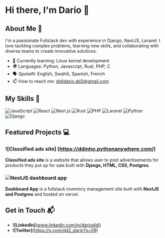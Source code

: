 # Hi there, I'm Dario 👋

## About Me 🚀

I'm a passionate Fullstack dev with experience in Django, NextJS, Laravel. I love tackling complex problems, learning new skills, and collaborating with diverse teams to create innovative solutions.

- 🌱 Currently learning: Linux kernel development
- 🌍 Languages: Python, Javascript, Rust, PHP, C
- 🗣️ SpokeN: English, Swahili, Spanish, French
- 📫 How to reach me: dididario.dd2@gmail.com
<!--
- ⚡ Fun fact: **[a fun fact about yourself]**
- -->

## My Skills 🧠
![JavaScript](https://img.shields.io/badge/JavaScript-323330?style=for-the-badge&logo=javascript&logoColor=F7DF1E)
![React](https://img.shields.io/badge/React_Native-20232A?style=for-the-badge&logo=react&logoColor=61DAFB)
![Next.js](https://img.shields.io/badge/next%20js-000000?style=for-the-badge&logo=nextdotjs&logoColor=white)
![Rust](https://img.shields.io/badge/Rust-000000?style=for-the-badge&logo=rust&logoColor=white)
![PHP](https://img.shields.io/badge/PHP-777BB4?style=for-the-badge&logo=php&logoColor=white)
![Laravel](https://img.shields.io/badge/Laravel-FF2D20?style=for-the-badge&logo=laravel&logoColor=white)
![Python](https://img.shields.io/badge/Python-FFD43B?style=for-the-badge&logo=python&logoColor=blue)
![Django](https://img.shields.io/badge/Django-092E20?style=for-the-badge&logo=django&logoColor=green)

<!--*Replace the above skill badges with your own skills and expertise. To create more badges, use [checkout this repo](https://github.com/alexandresanlim/Badges4-README.md-Profile).*-->

## Featured Projects 💻
### ![Classified ads site] (https://ddinho.pythonanywhere.com/)
  **Classified ads site** is a website that allows user to post advertisements for products they put up for sale built with **Django, HTML, CSS, Postgres**.

### ![NextJS dashboard app](https://next-js-dashboard-pearl-kappa.vercel.app/dashboard)
  **Dashboard App** is a fullstack inventory management site built with **NextJS and Postgres** and hosted on vercel.

## Get in Touch 📬
- **![LinkedIn]**(www.linkedin.com/in/dariodidi)
- **![Twitter]**(https://x.com/dd2_dario?s=09)


